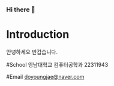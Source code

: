### Hi there 👋

# Introduction
안녕하세요 반갑습니다.

#School
영남대학교 컴퓨터공학과 22311943

#Email
doyoungjae@naver.com

<!--
**doyoungjae/doyoungjae** is a ✨ _special_ ✨ repository because its `README.md` (this file) appears on your GitHub profile.

Here are some ideas to get you started:

- 🔭 I’m currently working on ...
- 🌱 I’m currently learning ...
- 👯 I’m looking to collaborate on ...
- 🤔 I’m looking for help with ...
- 💬 Ask me about ...
- 📫 How to reach me: ...
- 😄 Pronouns: ...
- ⚡ Fun fact: ...
-->

